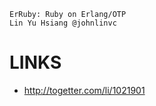 
```
ErRuby: Ruby on Erlang/OTP
Lin Yu Hsiang @johnlinvc
```

LINKS
=======

- http://togetter.com/li/1021901




